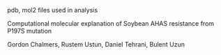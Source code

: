 pdb, mol2 files used in analysis

Computational molecular explanation of Soybean AHAS resistance from P197S mutation

Gordon Chalmers, Rustem Ustun, Daniel Tehrani, Bulent Uzun
